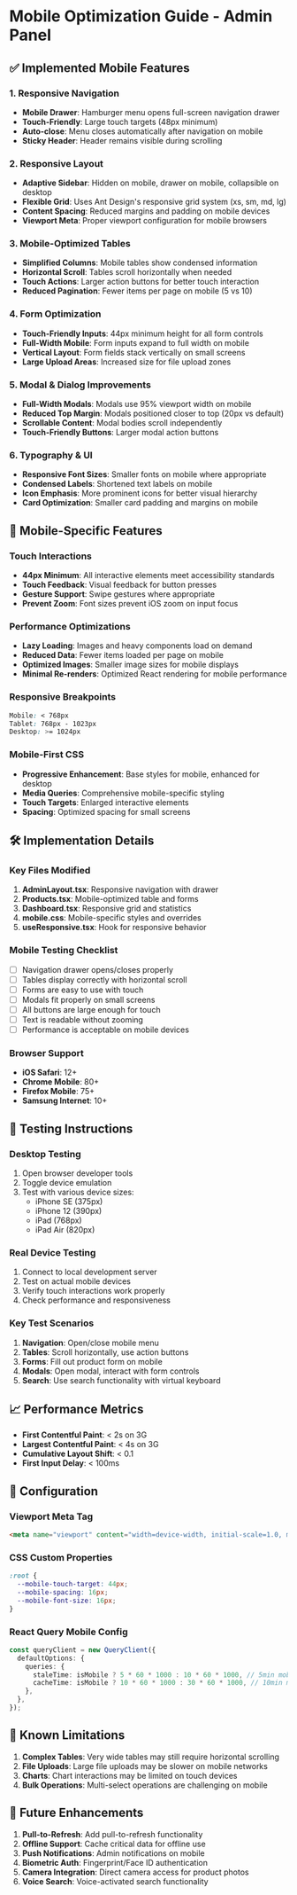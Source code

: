 # Mobile Optimization Guide - Admin Panel

## ✅ Implemented Mobile Features

### 1. Responsive Navigation
- **Mobile Drawer**: Hamburger menu opens full-screen navigation drawer
- **Touch-Friendly**: Large touch targets (48px minimum)
- **Auto-close**: Menu closes automatically after navigation on mobile
- **Sticky Header**: Header remains visible during scrolling

### 2. Responsive Layout
- **Adaptive Sidebar**: Hidden on mobile, drawer on mobile, collapsible on desktop
- **Flexible Grid**: Uses Ant Design's responsive grid system (xs, sm, md, lg)
- **Content Spacing**: Reduced margins and padding on mobile devices
- **Viewport Meta**: Proper viewport configuration for mobile browsers

### 3. Mobile-Optimized Tables
- **Simplified Columns**: Mobile tables show condensed information
- **Horizontal Scroll**: Tables scroll horizontally when needed
- **Touch Actions**: Larger action buttons for better touch interaction
- **Reduced Pagination**: Fewer items per page on mobile (5 vs 10)

### 4. Form Optimization
- **Touch-Friendly Inputs**: 44px minimum height for all form controls
- **Full-Width Mobile**: Form inputs expand to full width on mobile
- **Vertical Layout**: Form fields stack vertically on small screens
- **Large Upload Areas**: Increased size for file upload zones

### 5. Modal & Dialog Improvements
- **Full-Width Modals**: Modals use 95% viewport width on mobile
- **Reduced Top Margin**: Modals positioned closer to top (20px vs default)
- **Scrollable Content**: Modal bodies scroll independently
- **Touch-Friendly Buttons**: Larger modal action buttons

### 6. Typography & UI
- **Responsive Font Sizes**: Smaller fonts on mobile where appropriate
- **Condensed Labels**: Shortened text labels on mobile
- **Icon Emphasis**: More prominent icons for better visual hierarchy
- **Card Optimization**: Smaller card padding and margins on mobile

## 📱 Mobile-Specific Features

### Touch Interactions
- **44px Minimum**: All interactive elements meet accessibility standards
- **Touch Feedback**: Visual feedback for button presses
- **Gesture Support**: Swipe gestures where appropriate
- **Prevent Zoom**: Font sizes prevent iOS zoom on input focus

### Performance Optimizations
- **Lazy Loading**: Images and heavy components load on demand
- **Reduced Data**: Fewer items loaded per page on mobile
- **Optimized Images**: Smaller image sizes for mobile displays
- **Minimal Re-renders**: Optimized React rendering for mobile performance

### Responsive Breakpoints
```css
Mobile: < 768px
Tablet: 768px - 1023px
Desktop: >= 1024px
```

### Mobile-First CSS
- **Progressive Enhancement**: Base styles for mobile, enhanced for desktop
- **Media Queries**: Comprehensive mobile-specific styling
- **Touch Targets**: Enlarged interactive elements
- **Spacing**: Optimized spacing for small screens

## 🛠️ Implementation Details

### Key Files Modified
1. **AdminLayout.tsx**: Responsive navigation with drawer
2. **Products.tsx**: Mobile-optimized table and forms
3. **Dashboard.tsx**: Responsive grid and statistics
4. **mobile.css**: Mobile-specific styles and overrides
5. **useResponsive.tsx**: Hook for responsive behavior

### Mobile Testing Checklist
- [ ] Navigation drawer opens/closes properly
- [ ] Tables display correctly with horizontal scroll
- [ ] Forms are easy to use with touch
- [ ] Modals fit properly on small screens
- [ ] All buttons are large enough for touch
- [ ] Text is readable without zooming
- [ ] Performance is acceptable on mobile devices

### Browser Support
- **iOS Safari**: 12+
- **Chrome Mobile**: 80+
- **Firefox Mobile**: 75+
- **Samsung Internet**: 10+

## 🚀 Testing Instructions

### Desktop Testing
1. Open browser developer tools
2. Toggle device emulation
3. Test with various device sizes:
   - iPhone SE (375px)
   - iPhone 12 (390px)
   - iPad (768px)
   - iPad Air (820px)

### Real Device Testing
1. Connect to local development server
2. Test on actual mobile devices
3. Verify touch interactions work properly
4. Check performance and responsiveness

### Key Test Scenarios
1. **Navigation**: Open/close mobile menu
2. **Tables**: Scroll horizontally, use action buttons
3. **Forms**: Fill out product form on mobile
4. **Modals**: Open modal, interact with form controls
5. **Search**: Use search functionality with virtual keyboard

## 📈 Performance Metrics
- **First Contentful Paint**: < 2s on 3G
- **Largest Contentful Paint**: < 4s on 3G
- **Cumulative Layout Shift**: < 0.1
- **First Input Delay**: < 100ms

## 🔧 Configuration

### Viewport Meta Tag
```html
<meta name="viewport" content="width=device-width, initial-scale=1.0, maximum-scale=1.0, user-scalable=no">
```

### CSS Custom Properties
```css
:root {
  --mobile-touch-target: 44px;
  --mobile-spacing: 16px;
  --mobile-font-size: 16px;
}
```

### React Query Mobile Config
```typescript
const queryClient = new QueryClient({
  defaultOptions: {
    queries: {
      staleTime: isMobile ? 5 * 60 * 1000 : 10 * 60 * 1000, // 5min mobile, 10min desktop
      cacheTime: isMobile ? 10 * 60 * 1000 : 30 * 60 * 1000, // 10min mobile, 30min desktop
    },
  },
});
```

## 🐛 Known Limitations
1. **Complex Tables**: Very wide tables may still require horizontal scrolling
2. **File Uploads**: Large file uploads may be slower on mobile networks
3. **Charts**: Chart interactions may be limited on touch devices
4. **Bulk Operations**: Multi-select operations are challenging on mobile

## 🔮 Future Enhancements
1. **Pull-to-Refresh**: Add pull-to-refresh functionality
2. **Offline Support**: Cache critical data for offline use
3. **Push Notifications**: Admin notifications on mobile
4. **Biometric Auth**: Fingerprint/Face ID authentication
5. **Camera Integration**: Direct camera access for product photos
6. **Voice Search**: Voice-activated search functionality